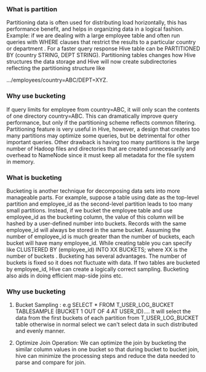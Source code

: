 ### What is partition

Partitioning data is often used for distributing load horizontally, this has performance benefit, and helps in organizing data in a logical fashion. Example: if we are dealing with a large employee table and often run queries with WHERE clauses that restrict the results to a particular country or department . For a faster query response Hive table can be PARTITIONED BY (country STRING, DEPT STRING). Partitioning tables changes how Hive structures the data storage and Hive will now create subdirectories reflecting the partitioning structure like

.../employees/country=ABC/DEPT=XYZ.

### Why use bucketing

If query limits for employee from country=ABC, it will only scan the contents of one directory country=ABC. This can dramatically improve query performance, but only if the partitioning scheme reflects common filtering. Partitioning feature is very useful in Hive, however, a design that creates too many partitions may optimize some queries, but be detrimental for other important queries. Other drawback is having too many partitions is the large number of Hadoop files and directories that are created unnecessarily and overhead to NameNode since it must keep all metadata for the file system in memory.

### What is bucketing

Bucketing is another technique for decomposing data sets into more manageable parts. For example, suppose a table using date as the top-level partition and employee_id as the second-level partition leads to too many small partitions. Instead, if we bucket the employee table and use employee_id as the bucketing column, the value of this column will be hashed by a user-defined number into buckets. Records with the same employee_id will always be stored in the same bucket. Assuming the number of employee_id is much greater than the number of buckets, each bucket will have many employee_id. While creating table you can specify like CLUSTERED BY (employee_id) INTO XX  BUCKETS; where XX is the number of buckets . Bucketing has several advantages. The number of buckets is fixed so it does not fluctuate with data. If two tables are bucketed by employee_id, Hive can create a logically correct sampling. Bucketing also aids in doing efficient map-side joins etc.

### Why use bucketing

1. Bucket Sampling : e.g SELECT * FROM T_USER_LOG_BUCKET TABLESAMPLE (BUCKET 1 OUT OF 4 AT USER_ID).... It will select the data from the first buckets of each partition from T_USER_LOG_BUCKET table otherwise in normal select we can't select data in such distributed and evenly manner.

2. Optimize Join Operation: We can optimize the join by bucketing the similar column values in one bucket so that during bucket to bucket join, hive can minimize the processing steps and reduce the data needed to parse and compare for join.
